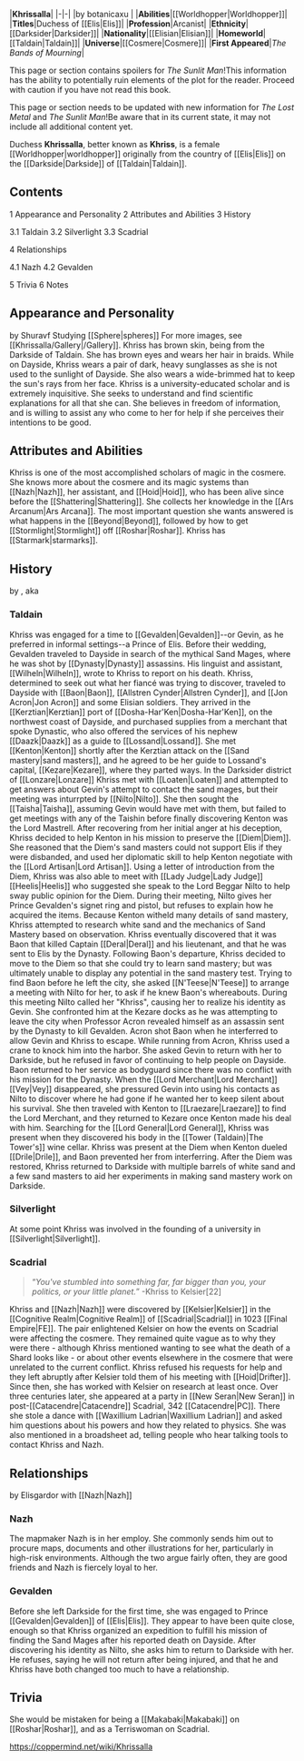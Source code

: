 |**Khrissalla**|
|-|-|
|by  botanicaxu |
|**Abilities**|[[Worldhopper\|Worldhopper]]|
|**Titles**|Duchess of [[Elis\|Elis]]|
|**Profession**|Arcanist|
|**Ethnicity**|[[Darksider\|Darksider]]|
|**Nationality**|[[Elisian\|Elisian]]|
|**Homeworld**|[[Taldain\|Taldain]]|
|**Universe**|[[Cosmere\|Cosmere]]|
|**First Appeared**|*The Bands of Mourning*|

This page or section contains spoilers for *The Sunlit Man*!This information has the ability to potentially ruin elements of the plot for the reader. Proceed with caution if you have not read this book.

This page or section needs to be updated with new information for *The Lost Metal* and *The Sunlit Man*!Be aware that in its current state, it may not include all additional content yet.

Duchess **Khrissalla**, better known as **Khriss**, is a female [[Worldhopper\|worldhopper]] originally from the country of [[Elis\|Elis]] on the [[Darkside\|Darkside]] of [[Taldain\|Taldain]].

## Contents

1 Appearance and Personality
2 Attributes and Abilities
3 History

3.1 Taldain
3.2 Silverlight
3.3 Scadrial


4 Relationships

4.1 Nazh
4.2 Gevalden


5 Trivia
6 Notes


## Appearance and Personality
 by  Shuravf  Studying [[Sphere\|spheres]]
For more images, see [[Khrissalla/Gallery\|/Gallery]].
Khriss has brown skin, being from the Darkside of Taldain. She has brown eyes and wears her hair in braids. While on Dayside, Khriss wears a pair of dark, heavy sunglasses as she is not used to the sunlight of Dayside. She also wears a wide-brimmed hat to keep the sun's rays from her face.
Khriss is a university-educated scholar and is extremely inquisitive. She seeks to understand and find scientific explanations for all that she can. She believes in freedom of information, and is willing to assist any who come to her for help if she perceives their intentions to be good.

## Attributes and Abilities
Khriss is one of the most accomplished scholars of magic in the cosmere. She knows more about the cosmere and its magic systems than [[Nazh\|Nazh]], her assistant, and [[Hoid\|Hoid]], who has been alive since before the [[Shattering\|Shattering]]. She collects her knowledge in the [[Ars Arcanum\|Ars Arcana]]. The most important question she wants answered is what happens in the [[Beyond\|Beyond]], followed by how to get [[Stormlight\|Stormlight]] off [[Roshar\|Roshar]].
Khriss has [[Starmark\|starmarks]].

## History
 by , aka 
### Taldain
Khriss was engaged for a time to [[Gevalden\|Gevalden]]--or Gevin, as he preferred in informal settings--a Prince of Elis. Before their wedding, Gevalden traveled to Dayside in search of the mythical Sand Mages, where he was shot by [[Dynasty\|Dynasty]] assassins. His linguist and assistant, [[Wilheln\|Wilheln]], wrote to Khriss to report on his death. Khriss, determined to seek out what her fiancé was trying to discover, traveled to Dayside with [[Baon\|Baon]], [[Allstren Cynder\|Allstren Cynder]], and [[Jon Acron\|Jon Acron]] and some Elisian soldiers. They arrived in the [[Kerztian\|Kerztian]] port of [[Dosha-Har'Ken\|Dosha-Har'Ken]], on the northwest coast of Dayside, and purchased supplies from a merchant that spoke Dynastic, who also offered the services of his nephew [[Daazk\|Daazk]] as a guide to [[Lossand\|Lossand]].
She met [[Kenton\|Kenton]] shortly after the Kerztian attack on the [[Sand mastery\|sand masters]], and he agreed to be her guide to Lossand's capital, [[Kezare\|Kezare]], where they parted ways. In the Darksider district of [[Lonzare\|Lonzare]] Khriss met with [[Loaten\|Loaten]] and attempted to get answers about Gevin's attempt to contact the sand mages, but their meeting was inturrpted by [[Nilto\|Nilto]]. She then sought the [[Taisha\|Taisha]], assuming Gevin would have met with them, but failed to get meetings with any of the Taishin before finally discovering Kenton was the Lord Mastrell.
After recovering from her initial anger at his deception, Khriss decided to help Kenton in his mission to preserve the [[Diem\|Diem]]. She reasoned that the Diem's sand masters could not support Elis if they were disbanded, and used her diplomatic skill to help Kenton negotiate with the [[Lord Artisan\|Lord Artisan]]. Using a letter of introduction from the Diem, Khriss was also able to meet with [[Lady Judge\|Lady Judge]] [[Heelis\|Heelis]] who suggested she speak to the Lord Beggar Nilto to help sway public opinion for the Diem.
During their meeting, Nilto gives her Prince Gevalden's signet ring and pistol, but refuses to explain how he acquired the items. Because Kenton witheld many details of sand mastery, Khriss attempted to research white sand and the mechanics of Sand Mastery based on observation. Khriss eventually discovered that it was Baon that killed Captain [[Deral\|Deral]] and his lieutenant, and that he was sent to Elis by the Dynasty. Following Baon's departure, Khriss decided to move to the Diem so that she could try to learn sand mastery; but was ultimately unable to display any potential in the sand mastery test.
Trying to find Baon before he left the city, she asked [[N'Teese\|N'Teese]] to arrange a meeting with Nilto for her, to ask if he knew Baon's whereabouts. During this meeting Nilto called her "Khriss", causing her to realize his identity as Gevin. She confronted him at the Kezare docks as he was attempting to leave the city when Professor Acron revealed himself as an assassin sent by the Dynasty to kill Gevalden. Acron shot Baon when he interferred to allow Gevin and Khriss to escape. While running from Acron, Khriss used a crane to knock him into the harbor. She asked Gevin to return with her to Darkside, but he refused in favor of continuing to help people on Dayside. Baon returned to her service as bodyguard since there was no conflict with his mission for the Dynasty.
When the [[Lord Merchant\|Lord Merchant]] [[Vey\|Vey]] disappeared, she pressured Gevin into using his contacts as Nilto to discover where he had gone if he wanted her to keep silent about his survival. She then traveled with Kenton to [[Lraezare\|Lraezare]] to find the Lord Merchant, and they returned to Kezare once Kenton made his deal with him. Searching for the [[Lord General\|Lord General]], Khriss was present when they discovered his body in the [[Tower (Taldain)\|The Tower's]] wine cellar.
Khriss was present at the Diem when Kenton dueled [[Drile\|Drile]], and Baon prevented her from interferring. After the Diem was restored, Khriss returned to Darkside with multiple barrels of white sand and a few sand masters to aid her experiments in making sand mastery work on Darkside.

### Silverlight
At some point Khriss was involved in the founding of a university in [[Silverlight\|Silverlight]].

### Scadrial
>“*You've stumbled into something far, far bigger than you, your politics, or your little planet.*”
\-Khriss to Kelsier[22]

Khriss and [[Nazh\|Nazh]] were discovered by [[Kelsier\|Kelsier]] in the [[Cognitive Realm\|Cognitive Realm]] of [[Scadrial\|Scadrial]] in 1023 [[Final Empire\|FE]]. The pair enlightened Kelsier on how the events on Scadrial were affecting the cosmere. They remained quite vague as to why they were there - although Khriss mentioned wanting to see what the death of a Shard looks like - or about other events elsewhere in the cosmere that were unrelated to the current conflict. Khriss refused his requests for help and they left abruptly after Kelsier told them of his meeting with [[Hoid\|Drifter]]. Since then, she has worked with Kelsier on research at least once.
Over three centuries later, she appeared at a party in [[New Seran\|New Seran]] in post-[[Catacendre\|Catacendre]] Scadrial, 342 [[Catacendre\|PC]]. There she stole a dance with [[Waxillium Ladrian\|Waxillium Ladrian]] and asked him questions about his powers and how they related to physics. She was also mentioned in a broadsheet ad, telling people who hear talking tools to contact Khriss and Nazh.

## Relationships
 by  Elisgardor  with [[Nazh\|Nazh]]
### Nazh
The mapmaker Nazh is in her employ. She commonly sends him out to procure maps, documents and other illustrations for her, particularly in high-risk environments. Although the two argue fairly often, they are good friends and Nazh is fiercely loyal to her.

### Gevalden
Before she left Darkside for the first time, she was engaged to Prince [[Gevalden\|Gevalden]] of [[Elis\|Elis]]. They appear to have been quite close, enough so that Khriss organized an expedition to fulfill his mission of finding the Sand Mages after his reported death on Dayside. After discovering his identity as Nilto, she asks him to return to Darkside with her. He refuses, saying he will not return after being injured, and that he and Khriss have both changed too much to have a relationship.



## Trivia
She would be mistaken for being a [[Makabaki\|Makabaki]] on [[Roshar\|Roshar]], and as a Terriswoman on Scadrial.


https://coppermind.net/wiki/Khrissalla